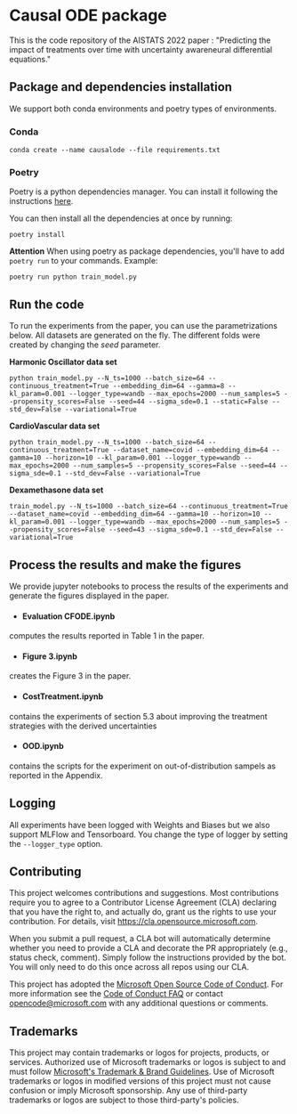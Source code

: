 # Causal ODE package

This is the code repository of the AISTATS 2022 paper : "Predicting the impact of treatments over time with uncertainty awareneural differential equations."

## Package and dependencies installation

We support both conda environments and poetry types of environments.

### Conda

`conda create --name causalode --file requirements.txt`

### Poetry

Poetry is a python dependencies manager. You can install it following the instructions [here](https://python-poetry.org/docs/).

You can then install all the dependencies at once by running:

`poetry install`

**Attention** When using poetry as package dependencies, you'll have to add `poetry run` to your commands. Example:

`poetry run python train_model.py`


## Run the code

To run the experiments from the paper, you can use the parametrizations below. All datasets are generated on the fly. The different folds were created by changing the *seed* parameter.

**Harmonic Oscillator data set**

`python train_model.py --N_ts=1000 --batch_size=64 --continuous_treatment=True --embedding_dim=64 --gamma=8 --kl_param=0.001 --logger_type=wandb --max_epochs=2000 --num_samples=5 --propensity_scores=False --seed=44 --sigma_sde=0.1 --static=False --std_dev=False --variational=True`

**CardioVascular data set**

`python train_model.py --N_ts=1000 --batch_size=64 --continuous_treatment=True --dataset_name=covid --embedding_dim=64 --gamma=10 --horizon=10 --kl_param=0.001 --logger_type=wandb --max_epochs=2000 --num_samples=5 --propensity_scores=False --seed=44 --sigma_sde=0.1 --std_dev=False --variational=True`

**Dexamethasone data set**

`train_model.py --N_ts=1000 --batch_size=64 --continuous_treatment=True --dataset_name=covid --embedding_dim=64 --gamma=10 --horizon=10 --kl_param=0.001 --logger_type=wandb --max_epochs=2000 --num_samples=5 --propensity_scores=False --seed=43 --sigma_sde=0.1 --std_dev=False --variational=True`

## Process the results and make the figures

We provide jupyter notebooks to process the results of the experiments and generate the figures displayed in the paper.

- #### Evaluation CFODE.ipynb
computes the results reported in Table 1 in the paper.

- #### Figure 3.ipynb
creates the Figure 3 in the paper.

- #### CostTreatment.ipynb 
contains the experiments of section 5.3 about improving the treatment strategies with the derived uncertainties

- #### OOD.ipynb
contains the scripts for the experiment on out-of-distribution sampels as reported in the Appendix.

## Logging

All experiments have been logged with Weights and Biases but we also support MLFlow and Tensorboard. You change the type of logger by setting the `--logger_type` option.


## Contributing

This project welcomes contributions and suggestions.  Most contributions require you to agree to a
Contributor License Agreement (CLA) declaring that you have the right to, and actually do, grant us
the rights to use your contribution. For details, visit https://cla.opensource.microsoft.com.

When you submit a pull request, a CLA bot will automatically determine whether you need to provide
a CLA and decorate the PR appropriately (e.g., status check, comment). Simply follow the instructions
provided by the bot. You will only need to do this once across all repos using our CLA.

This project has adopted the [Microsoft Open Source Code of Conduct](https://opensource.microsoft.com/codeofconduct/).
For more information see the [Code of Conduct FAQ](https://opensource.microsoft.com/codeofconduct/faq/) or
contact [opencode@microsoft.com](mailto:opencode@microsoft.com) with any additional questions or comments.

## Trademarks

This project may contain trademarks or logos for projects, products, or services. Authorized use of Microsoft
trademarks or logos is subject to and must follow
[Microsoft's Trademark & Brand Guidelines](https://www.microsoft.com/en-us/legal/intellectualproperty/trademarks/usage/general).
Use of Microsoft trademarks or logos in modified versions of this project must not cause confusion or imply Microsoft sponsorship.
Any use of third-party trademarks or logos are subject to those third-party's policies.
